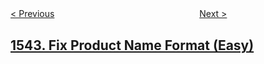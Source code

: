 <!--|This file generated by command(leetcode description); DO NOT EDIT.    |-->
<!--+----------------------------------------------------------------------+-->
<!--|@author    openset <openset.wang@gmail.com>                           |-->
<!--|@link      https://github.com/openset                                 |-->
<!--|@home      https://github.com/openset/leetcode                        |-->
<!--+----------------------------------------------------------------------+-->

[< Previous](../find-longest-awesome-substring "Find Longest Awesome Substring")
　　　　　　　　　　　　　　　　
[Next >](../make-the-string-great "Make The String Great")

## [1543. Fix Product Name Format (Easy)](https://leetcode.com/problems/fix-product-name-format "")



